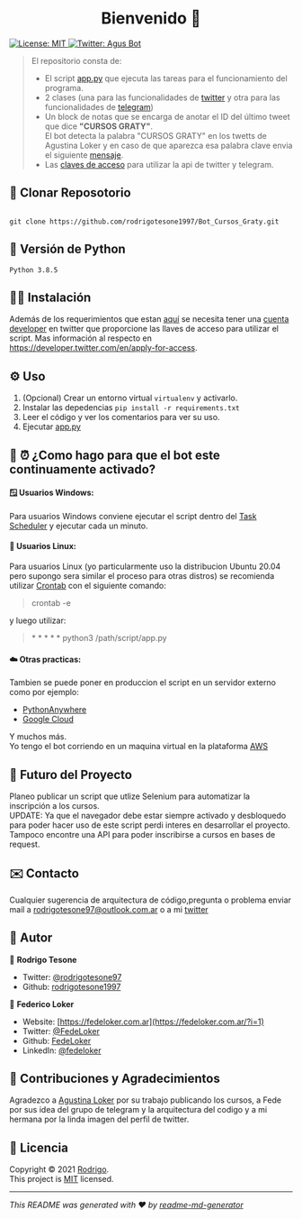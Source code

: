 <h1 align="center">Bienvenido 👋</h1>
<p>
  <a href="ss" target="_blank">
    <img alt="License: MIT" src="https://img.shields.io/badge/License-MIT-yellow.svg" />
  </a>
  <a href="https://twitter.com/BotFuturo?s=08" target="_blank">
    <img alt="Twitter: Agus Bot" src="https://img.shields.io/twitter/follow/BotFuturo.svg?style=social" />
  </a>
</p>

> El repositorio consta de:
> - El script [app.py](app.py) que ejecuta las tareas para el funcionamiento del programa.<br/>
> - 2 clases (una para las funcionalidades de [twitter](Bot/twitterbot.py) y otra para las funcionalidades de [telegram](Bot/telegrambot.py))
> - Un block de notas que se encarga de anotar el ID del último tweet que dice **"CURSOS GRATY"**. <br/>
> El bot detecta la palabra "CURSOS GRATY" en los twetts de Agustina Loker y en caso de que aparezca esa palabra clave envia el siguiente [mensaje](Ejemplo_Bot_Mensaje.jpeg).
> - Las [claves de acceso](keys.dat) para utilizar la api de twitter y telegram.


## 📂 Clonar Reposotorio

```

git clone https://github.com/rodrigotesone1997/Bot_Cursos_Graty.git

```

## 🐍 Versión de Python

```
Python 3.8.5
```

## 👨‍💻 Instalación
Además de los requerimientos que estan [aquí](requirements.txt) se necesita tener una [cuenta developer](https://developer.twitter.com/en/apply-for-access) en twitter que proporcione las llaves de acceso para utilizar el script.
Mas información al respecto en https://developer.twitter.com/en/apply-for-access.

## ⚙️ Uso

1. (Opcional) Crear un entorno virtual `virtualenv` y activarlo.
2. Instalar las depedencias `pip install -r requirements.txt`
3. Leer el código y ver los comentarios para ver su uso.
4. Ejecutar [app.py](app.py)

## 🤔 ⏰ ¿Como hago para que el bot este continuamente activado?

#### 🪟 Usuarios Windows:

Para usuarios Windows conviene ejecutar el script dentro del [Task Scheduler](https://www.jcchouinard.com/python-automation-using-task-scheduler/) y ejecutar cada un minuto.

#### 🐧 Usuarios Linux:

Para usuarios Linux (yo particularmente uso la distribucion Ubuntu 20.04 pero supongo sera similar el proceso para otras distros) se recomienda utilizar [Crontab](https://www.digitalocean.com/community/tutorials/how-to-use-cron-to-automate-tasks-ubuntu-1804) con el siguiente comando:
> crontab -e

y luego utilizar:<br />

> \* \* \* \* \* python3 /path/script/app.py

#### ☁️ Otras practicas:

Tambien se puede poner en produccion el script en un servidor externo como por ejemplo:

- [PythonAnywhere](https://www.pythonanywhere.com/)
- [Google Cloud](https://cloud.google.com/)

Y muchos más.</br>
Yo tengo el bot corriendo en un maquina virtual en la plataforma [AWS](https://aws.amazon.com/)

## 🔮 Futuro del Proyecto

Planeo publicar un script que utlize Selenium para automatizar la inscripción a los cursos.</br>
UPDATE: Ya que el navegador debe estar siempre activado y desbloquedo para poder hacer uso de este script perdi interes en desarrollar el proyecto. Tampoco encontre una API para poder inscribirse a cursos en bases de request.

## ✉️ Contacto

Cualquier sugerencia de arquitectura de código,pregunta o problema enviar mail a rodrigotesone97@outlook.com.ar o a mi [twitter](https://twitter.com/rodrigotesone97)

## 🤔 Autor

👤 **Rodrigo Tesone**

<!---* Website: xadec
-->
* Twitter: [@rodrigotesone97](https://twitter.com/rodrigotesone97)
* Github: [rodrigotesone1997](https://github.com/rodrigotesone1997)
<!---* LinkedIn: [@ff](https://linkedin.com/in/ff)
-->

👤 **Federico Loker**

* Website: [https://fedeloker.com.ar](https://fedeloker.com.ar/?i=1)
* Twitter: [@FedeLoker](https://twitter.com/FedeLoker)
* Github: [FedeLoker](https://github.com/FedeLoker)
* LinkedIn: [@fedeloker](https://www.linkedin.com/in/fedeloker/)

## 🤝 Contribuciones y Agradecimientos

Agradezco a [Agustina Loker](https://twitter.com/AgustinaLocke) por su trabajo publicando los cursos, a Fede por sus idea del grupo de telegram y la arquitectura del codigo y a mi hermana por la linda imagen del perfil de twitter.

## 📝 Licencia

Copyright © 2021 [Rodrigo](https://github.com/rodrigotesone1997).<br />
This project is [MIT](LICENSE) licensed.

***
_This README was generated with ❤️ by [readme-md-generator](https://github.com/kefranabg/readme-md-generator)_
